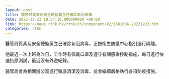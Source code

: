 ```yaml
---
layout: post
title: 醫管局質素及安全總監黃立己確診新冠病毒
date: 2022-12-23 10:54:10.000000000 +08:00
link: https://news.rthk.hk/rthk/ch/component/k2/1681066-20221223.htm
categories: rthk
---
```


醫管局質素及安全總監黃立己確診新冠病毒，正按衞生防護中心指引進行隔離。

他最近一次上班為昨日，工作時有佩戴口罩及遵守有關感染控制措施，每日進行快速抗原測試，最近沒有外遊紀錄。

醫管局會為相關辦公室進行徹底清潔及消毒，並會繼續嚴格執行各項防疫措施。
